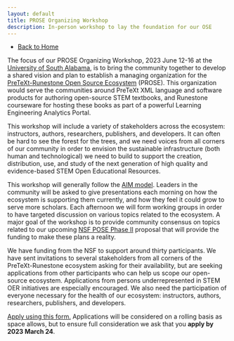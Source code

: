 ```yaml
---
layout: default
title: PROSE Organizing Workshop
description: In-person workshop to lay the foundation for our OSE
---
```


- [Back to Home](../)

The focus of our PROSE Organizing Workshop, 2023 June 12-16 at the [University of South Alabama](https://www.southalabama.edu/), is to bring the community together to develop a shared vision and plan to establish a managing organization for the [PreTeXt-Runestone Open Source Ecosystem](../) (PROSE). This organization would serve the communities around PreTeXt XML language and software products for authoring open-source STEM textbooks, and Runestone courseware for hosting these books as part of a powerful Learning Engineering Analytics Portal.

This workshop will include a variety of stakeholders across the ecosystem: instructors, authors, researchers, publishers, and developers. It can often be hard to see the forest for the trees, and we need voices from all corners of our community in order to envision the sustainable infrastructure (both human and technological) we need to build to support the creation, distribution, use, and study of the next generation of high quality and evidence-based STEM Open Educational Resources. 

This workshop will generally follow the [AIM model](https://aimath.org/workshops/about/). Leaders in the community will be asked to give presentations each morning on how the ecosystem is supporting them currently, and how they feel it could grow to serve more scholars. Each afternoon we will form working groups in order to have targeted discussion on various topics related to the ecosystem. A major goal of the workshop is to provide community consensus on topics related to our upcoming [NSF POSE Phase II](https://www.nsf.gov/pubs/2023/nsf23556/nsf23556.htm) proposal that will provide the funding to make these plans a reality.

We have funding from the NSF to support around thirty participants. We have sent invitations to several stakeholders from all corners of the PreTeXt-Runestone ecosystem asking for their availability, but are seeking applications from other participants who can help us scope our open-source ecosystem. Applications from persons underrepresented in STEM OER initiatives are especially encouraged. We also need the participation of everyone necessary for the health of our ecosystem: instructors, authors, researchers, publishers, and developers.

[Apply using this form.](https://docs.google.com/forms/d/e/1FAIpQLScJ9plzvDwqkQfBPbhiS713XKDuQiw2UlPF9FapgAI2KOn1ng/viewform) Applications will be considered on a rolling basis as space allows, but to ensure full consideration we ask that you **apply by 2023 March 24**.
